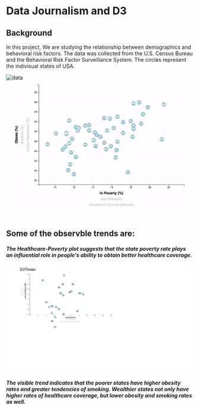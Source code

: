 # Data Journalism and D3


## Background
In this project, We are studying the relationship between demographics and behavioral risk factors. The data was collected from the U.S. Census Bureau and the Behavioral Risk Factor Surveillance System. The circles represent the indivisual states of USA.

![data](https://media.giphy.com/media/v2xIous7mnEYg/giphy.gif)
![graph](7-animated-scatter.gif)
## Some of the observble trends are:
#####  The Healthcare-Poverty plot suggests that the state poverty rate plays an influential role in people's ability to obtain better healthcare coverage.
![d3](d3_1.png)

##### The visible trend indicates that the poorer states have higher obesity rates and greater tendencies of smoking. Wealthier states not only have higher rates of healthcare coverage, but lower obesity and smoking rates as well.
